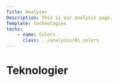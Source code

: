 ```yaml
---
Title: Analyser
Description: This is our analysis page.
Template: technologies
techs:
    - name: Colors
      class: ../analysis/01_colors
---
```


Teknologier
==========================